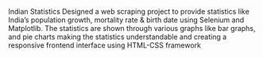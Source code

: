 Indian Statistics
Designed a web scraping project to provide statistics like India’s population growth, mortality rate & birth date using Selenium and Matplotlib. The statistics are shown through various graphs like bar graphs, and pie charts making the statistics understandable and creating a responsive frontend interface using HTML-CSS framework